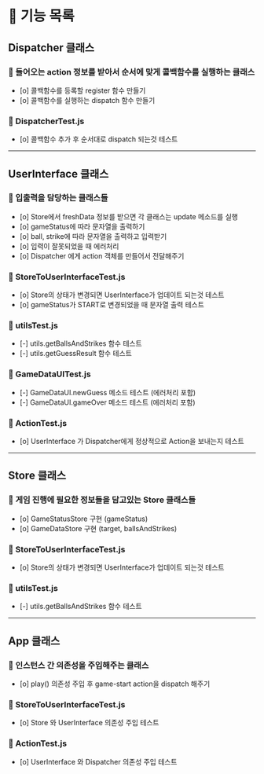 # 🔖 기능 목록

## **Dispatcher 클래스**

### 🚀 들어오는 action 정보를 받아서 순서에 맞게 콜백함수를 실행하는 클래스

- [o] 콜백함수를 등록할 register 함수 만들기
- [o] 콜백함수를 실행하는 dispatch 함수 만들기

### 📝 DispatcherTest.js

- [o] 콜백함수 추가 후 순서대로 dispatch 되는것 테스트

---

## **UserInterface 클래스**

### 🚀 입출력을 담당하는 클래스들

- [o] Store에서 freshData 정보를 받으면 각 클래스는 update 메소드를 실행
- [o] gameStatus에 따라 문자열을 출력하기
- [o] ball, strike에 따라 문자열을 출력하고 입력받기
- [o] 입력이 잘못되었을 때 에러처리
- [o] Dispatcher 에게 action 객체를 만들어서 전달해주기

### 📝 StoreToUserInterfaceTest.js

- [o] Store의 상태가 변경되면 UserInterface가 업데이트 되는것 테스트
- [o] gameStatus가 START로 변경되었을 때 문자열 출력 테스트

### 📝 utilsTest.js

- [-] utils.getBallsAndStrikes 함수 테스트
- [-] utils.getGuessResult 함수 테스트

### 📝 GameDataUITest.js

- [-] GameDataUI.newGuess 메소드 테스트 (에러처리 포함)
- [-] GameDataUI.gameOver 메소드 테스트 (에러처리 포함)

### 📝 ActionTest.js

- [o] UserInterface 가 Dispatcher에게 정상적으로 Action을 보내는지 테스트

---

## **Store 클래스**

### 🚀 게임 진행에 필요한 정보들을 담고있는 Store 클래스들

- [o] GameStatusStore 구현 (gameStatus)
- [o] GameDataStore 구현 (target, ballsAndStrikes)

### 📝 StoreToUserInterfaceTest.js

- [o] Store의 상태가 변경되면 UserInterface가 업데이트 되는것 테스트

### 📝 utilsTest.js

- [-] utils.getBallsAndStrikes 함수 테스트

---

## **App 클래스**

### 🚀 인스턴스 간 의존성을 주입해주는 클래스

- [o] play() 의존성 주입 후 game-start action을 dispatch 해주기

### 📝 StoreToUserInterfaceTest.js

- [o] Store 와 UserInterface 의존성 주입 테스트

### 📝 ActionTest.js

- [o] UserInterface 와 Dispatcher 의존성 주입 테스트
